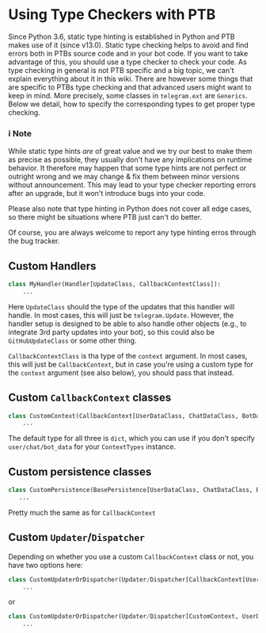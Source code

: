 # Using Type Checkers with PTB

Since Python 3.6, static type hinting is established in Python and PTB makes use of it (since v13.0). Static type checking helps to avoid and find errors both in PTBs source code and in your bot code. If you want to take advantage of this, you should use a type checker to check your code. As type checking in general is not PTB specific and a big topic, we can't explain everything about it in this wiki. There are however some things that are specific to PTBs type checking and that advanced users might want to keep in mind. More precisely, some classes in `telegram.ext` are `Generics`. Below we detail, how to specify the corresponding types to get proper type checking.

### ℹ️ Note

While static type hints *are* of great value and we try our best to make them as precise as possible, they usually don't have any implications on runtime behavior. It therefore may happen that some type hints are not perfect or outright wrong and we may change & fix them between minor versions without announcement. This may lead to your type checker reporting errors after an upgrade, but it won't introduce bugs into your code.

Please also note that type hinting in Python does not cover all edge cases, so there might be situations where PTB just can't do better.

Of course, you are always welcome to report any type hinting erros through the bug tracker.

## Custom Handlers

```python
class MyHandler(Handler[UpdateClass, CallbackContextClass]):
    ...
```

Here `UpdateClass` should the type of the updates that this handler will handle. In most cases, this will just be `telegram.Update`. However, the handler setup is designed to be able to also handle other objects (e.g., to integrate 3rd party updates into your bot), so this could also be `GitHubUpdateClass` or some other thing.

`CallbackContextClass` is tha type of the `context` argument. In most cases, this will just be `CallbackContext`, but in case you're using a custom type for the `context` argument (see also below), you should pass that instead.

## Custom `CallbackContext` classes

```python
class CustomContext(CallbackContext[UserDataClass, ChatDataClass, BotDataClass]):
    ...
```
The default type for all three is `dict`, which you can use if you don't specify `user/chat/bot_data` for your `ContextTypes` instance.

## Custom persistence classes

```python
class CustomPersistence(BasePersistence[UserDataClass, ChatDataClass, BotDataClass]):
   ...
```
Pretty much the same as for `CallbackContext`


## Custom `Updater`/`Dispatcher`

Depending on whether you use a custom `CallbackContext` class or not, you have two options here:

```python
class CustomUpdaterOrDispatcher(Updater/Dispatcher[CallbackContext[UserDataClass, ChatDataClass, BotDataClass], UserDataClass, ChatDataClass, BotDataClass]):
    ...
```
or
```python
class CustomUpdaterOrDispatcher(Updater/Dispatcher[CustomContext, UserDataClass, ChatDataClass, BotDataClass]):
    ...
```